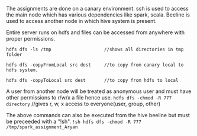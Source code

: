 The assignments are done on a canary environment.
ssh is used to access the main node which has various dependencies like spark, scala.
Beeline is used to access another node in which hive system is present.

Entire server runs on hdfs and files can be accessed from anywhere with proper permissions.
```
hdfs dfs -ls /tmp                    //shows all directories in tmp folder

hdfs dfs -copyFromLocal src dest     //to copy from canary local to hdfs system.

hdfs dfs -copyToLocal src dest       //to copy from hdfs to local
```
A user from another node will be treated as anonymous user and must have other permissions to r/w/x a file hence use.
`hdfs dfs -chmod -R 777 directory`     //gives r, w, x access to everyone(user, group, other)

The above commands can also be executed from the hive beeline but must be preceeded with a "!sh".
`!sh hdfs dfs -chmod -R 777 /tmp/spark_assignment_Aryan`
